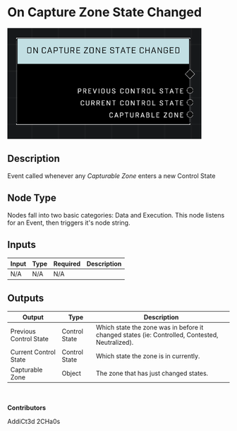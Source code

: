 # On Capture Zone State Changed
![alt text](../../../.gitbook/assets/on-capture-zone-state-changed.png)
## Description
Event called whenever any *Capturable Zone* enters a new Control State

## Node Type
Nodes fall into two basic categories: Data and Execution. This node listens for an Event, then triggers it's node string.

## Inputs
| Input | Type | Required | Description |
|------------------|------------------|----------|--------------------------------------------------------------|
| N/A | N/A | N/A | |

## Outputs
| Output | Type | Description |
|------------------|------------------|--------------------------------------------------------------|
| Previous Control State | Control State | Which state the zone was in before it changed states (ie: Controlled, Contested, Neutralized). |
| Current Control State | Control State | Which state the zone is in currently. |
| Capturable Zone | Object | The zone that has just changed states.|

\
\
**Contributors**

AddiCt3d 2CHa0s